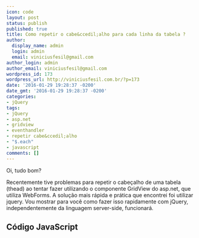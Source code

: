 ```yaml
---
icon: code
layout: post
status: publish
published: true
title: Como repetir o cabe&ccedil;alho para cada linha da tabela ?
author:
  display_name: admin
  login: admin
  email: viniciusfesil@gmail.com
author_login: admin
author_email: viniciusfesil@gmail.com
wordpress_id: 173
wordpress_url: http://viniciusfesil.com.br/?p=173
date: '2016-01-29 19:28:37 -0200'
date_gmt: '2016-01-29 19:28:37 -0200'
categories:
- jQuery
tags:
- jQuery
- asp.net
- gridview
- eventhandler
- repetir cabe&ccedil;alho
- "$.each"
- javascript
comments: []
---
```

<p>Oi, tudo bom?</p>
<p>Recentemente tive problemas para repetir o cabe&ccedil;alho de uma tabela (thead) ao tentar fazer utilizando o componente GridView&nbsp;do asp.net, que utiliza WebForms. A solu&ccedil;&atilde;o mais r&aacute;pida e pr&aacute;tica que encontrei foi utilizar jquery. Vou mostrar para voc&ecirc; como fazer isso rapidamente com jQuery, independentemente da linguagem server-side, funcionar&aacute;.</p>
<h2>C&oacute;digo JavaScript</h2>
<pre><script language="javascript" type="text/javascript">

              jQuery(function ($) {
                        var funcoes = {
                             repetirCabecalhoPorLinhaDaTabela: function (seletorTabela, seletorLinha) {
		                if ($(seletorTabela).is(":visible")) {
		                    if (!seletorLinha) {
		                        seletorLinha = "tbody tr";
		                    }
		                    $(seletorTabela).find(seletorLinha).each(function (indice, elemento) {
		                        if (indice > 0) {
		                            var seletorCabecalho = $(seletorTabela).find("tbody tr").first().clone();
		                            $(seletorCabecalho).insertBefore(elemento);
		                        }
		                    });
		                }
		            }
		        };

		        $(document).ready(function () {
		            funcoes.repetirCabecalhoPorLinhaDaTabela("#grdProtocolo", ".linha_grid")
		        });
                
            });
</pre>
<h2>Explicando</h2>
<p>Come&ccedil;amos o c&oacute;digo com a chamada do jquery injetando fun&ccedil;&otilde;es dentro do seu bloco. Qualquer d&uacute;vida sobre porque utilizei o "jQuery" antes, acesse esse link que explico porque &eacute; interessante utiliza-lo.Em seguida &eacute; criada uma vari&aacute;vel do tipo objeto chamada "funcoes" com a propriedade "repetirCabecalhoPorLinhaDaTabela" que recebe como primeiro par&acirc;metro o seletor da tabela e como segunda par&acirc;metro qual o seletor das linhas da sua tabela. Por default, se o par&acirc;metro "seletorLinha" n&atilde;o for informado, ele assume que o seletor ser&aacute; "tbody tr" que buscar&aacute; todas as linhas do corpo da tabela. Ap&oacute;s isso, &eacute; feita uma busca na tabela por todos os elementos que tem como seletor, o item informado na vari&aacute;vel "seletorLinha". Esse loop &eacute; feito atrav&eacute;s do m&eacute;todo "$.each( /* fn(i, e) */)" nativo da biblioteca jQuery e em seu "eventHandler" recebe por padr&atilde;o o &iacute;ndice do loop e o elemento que est&aacute; sendo iterado. Ent&atilde;o, somente se o &iacute;ndice da itera&ccedil;&atilde;o for maior que "0", pois o primeiro item j&aacute; tem cabe&ccedil;alho, &eacute; que &eacute; feita a duplica&ccedil;&atilde;o do cabe&ccedil;alho para as demais linhas, clonando o cabe&ccedil;alho e adicionando-o antes do elemento em quest&atilde;o</p>
<p>Logo ap&oacute;s "$(document).ready( /* fn */ )" fa&ccedil;o uma chamada para a fun&ccedil;&atilde;o "repetirCabecalhoPorLinhaDaTabela" que criei dentro do objeto "funcoes".</p>
<h2>Conclus&atilde;o</h2>
<p>Repetir o cabe&ccedil;alho nunca foi t&atilde;o f&aacute;cil se voc&ecirc; puder utilizar jQuery. Basta chamar o m&eacute;todo que criamos, informando os parametros desejados e pronto! Parece m&aacute;gica, hehehe.<br />
Para quem j&aacute; conhece e trabalha com jQuery, basta olhar o c&oacute;digo-fonte e ajustar da maneira como bem entender.</p>
<p>Espero que lhe ajude. Abra&ccedil;o.</p>
